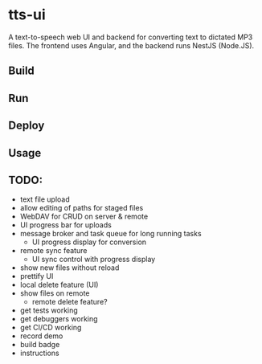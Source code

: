 # tts-ui

A text-to-speech web UI and backend for converting text to dictated MP3 files. The frontend uses Angular, and the backend runs NestJS (Node.JS).

## Build

## Run

## Deploy

## Usage

## TODO:

- text file upload
- allow editing of paths for staged files
- WebDAV for CRUD on server & remote
- UI progress bar for uploads
- message broker and task queue for long running tasks
  - UI progress display for conversion
- remote sync feature
  - UI sync control with progress display
- show new files without reload
- prettify UI
- local delete feature (UI)
- show files on remote
  - remote delete feature?
- get tests working
- get debuggers working
- get CI/CD working
- record demo
- build badge
- instructions
